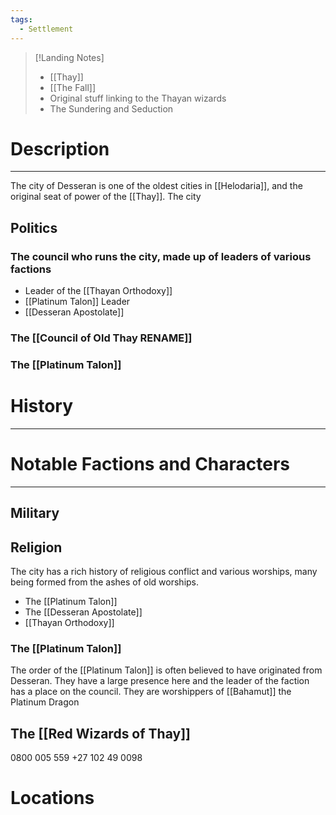 ```yaml
---
tags:
  - Settlement
---
```

>[!Landing Notes]
>- [[Thay]]
>- [[The Fall]]
>- Original stuff linking to the Thayan wizards
>- The Sundering and Seduction
# Description
---
The city of Desseran is one of the oldest cities in [[Helodaria]], and the original seat of power of the [[Thay]]. The city
## Politics
### The council who runs the city, made up of leaders of various factions
- Leader of the [[Thayan Orthodoxy]]
- [[Platinum Talon]] Leader
- [[Desseran Apostolate]]
### The [[Council of Old Thay RENAME]]
### The [[Platinum Talon]]

# History
---

# Notable Factions and Characters
---
## Military

## Religion
The city has a rich history of religious conflict and various worships, many being formed from the ashes of old worships.

- The [[Platinum Talon]]
- The [[Desseran Apostolate]]
- [[Thayan Orthodoxy]]
### The [[Platinum Talon]]
The order of the [[Platinum Talon]] is often believed to have originated from Desseran. They have a large presence here and the leader of the faction has a place on the council. They are worshippers of [[Bahamut]] the Platinum Dragon

## The [[Red Wizards of Thay]] 

0800 005 559
+27 102 49 0098

# Locations